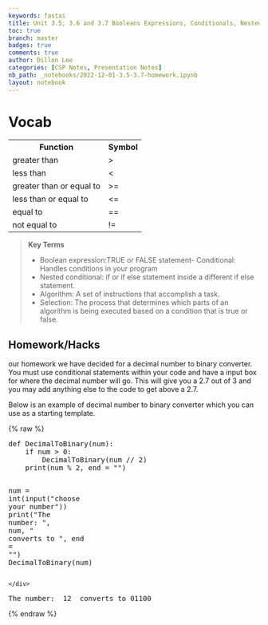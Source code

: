 ```yaml
---
keywords: fastai
title: Unit 3.5, 3.6 and 3.7 Booleans Expressions, Conditionals, Nested Conditionals Notes
toc: true
branch: master
badges: true
comments: true
author: Dillon Lee
categories: [CSP Notes, Presentation Notes]
nb_path: _notebooks/2022-12-01-3.5-3.7-homework.ipynb
layout: notebook
---
```


<!--
#################################################
### THIS FILE WAS AUTOGENERATED! DO NOT EDIT! ###
#################################################
# file to edit: _notebooks/2022-12-01-3.5-3.7-homework.ipynb
-->

<div class="container" id="notebook-container">
        
<div class="cell border-box-sizing text_cell rendered"><div class="inner_cell">
<div class="text_cell_render border-box-sizing rendered_html">
<h1 id="Vocab">Vocab<a class="anchor-link" href="#Vocab"> </a></h1><p><table>
    <tr>
        <th>Function</th>
        <th>Symbol</th>
    </tr>
    <tr>
        <td>greater than</td>
        <td>></td>
    </tr>
    <tr>
        <td>less than</td>
        <td><</td>
    </tr>
    <tr>
        <td>greater than or equal to</td>
        <td>>=</td>
    </tr>
    <tr>
        <td>less than or equal to</td>
        <td><=</td>
    </tr>
    <tr>
        <td>equal to</td>
        <td>==</td>
    </tr>
    <tr>
        <td>not equal to</td>
        <td>!=</td>
    </tr>
</table></p>
<blockquote><p><strong>Key Terms</strong></p>
<ul>
<li>Boolean expression:TRUE or FALSE statement- Conditional: Handles conditions in your program</li>
<li>Nested conditional: if or if else statement inside a different if else statement.</li>
<li>Algorithm: A set of instructions that accomplish a task.</li>
<li>Selection: The process that determines which parts of an algorithm is being executed based on a condition that is true or false.</li>
</ul>
</blockquote>

</div>
</div>
</div>
<div class="cell border-box-sizing text_cell rendered"><div class="inner_cell">
<div class="text_cell_render border-box-sizing rendered_html">
<h2 id="Homework/Hacks">Homework/Hacks<a class="anchor-link" href="#Homework/Hacks"> </a></h2><p>our homework we have decided for a decimal number to binary converter. You must use conditional statements within your code and have a input box for where the decimal number will go. This will give you a 2.7 out of 3 and you may add anything else to the code to get above a 2.7.</p>

</div>
</div>
</div>
<div class="cell border-box-sizing text_cell rendered"><div class="inner_cell">
<div class="text_cell_render border-box-sizing rendered_html">
<p>Below is an example of decimal number to binary converter which you can use as a starting template.</p>

</div>
</div>
</div>
    {% raw %}
    
<div class="cell border-box-sizing code_cell rendered">
<div class="input">

<div class="inner_cell">
    <div class="input_area">
<div class=" highlight hl-ipython3"><pre><span></span><span class="k">def</span> <span class="nf">DecimalToBinary</span><span class="p">(</span><span class="n">num</span><span class="p">):</span>
    <span class="k">if</span> <span class="n">num</span> <span class="o">&gt;</span> <span class="mi">0</span><span class="p">:</span>
        <span class="n">DecimalToBinary</span><span class="p">(</span><span class="n">num</span> <span class="o">//</span> <span class="mi">2</span><span class="p">)</span>
    <span class="nb">print</span><span class="p">(</span><span class="n">num</span> <span class="o">%</span> <span class="mi">2</span><span class="p">,</span> <span class="n">end</span> <span class="o">=</span> <span class="s2">&quot;&quot;</span><span class="p">)</span>

<span class="n">num</span> <span class="o">=</span> <span class="nb">int</span><span class="p">(</span><span class="nb">input</span><span class="p">(</span><span class="s2">&quot;choose your number&quot;</span><span class="p">))</span>
<span class="nb">print</span><span class="p">(</span><span class="s2">&quot;The number: &quot;</span><span class="p">,</span> <span class="n">num</span><span class="p">,</span> <span class="s2">&quot; converts to &quot;</span><span class="p">,</span> <span class="n">end</span> <span class="o">=</span> <span class="s2">&quot;&quot;</span><span class="p">)</span>
<span class="n">DecimalToBinary</span><span class="p">(</span><span class="n">num</span><span class="p">)</span>
</pre></div>

    </div>
</div>
</div>

<div class="output_wrapper">
<div class="output">

<div class="output_area">

<div class="output_subarea output_stream output_stdout output_text">
<pre>The number:  12  converts to 01100</pre>
</div>
</div>

</div>
</div>

</div>
    {% endraw %}

</div>
 

